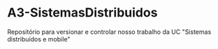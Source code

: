 # A3-SistemasDistribuidos
Repositório para versionar e controlar nosso trabalho da UC "Sistemas distribuídos e mobile"

